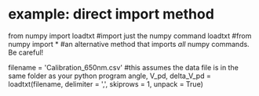 ```
```
# example: direct import method 

from numpy import loadtxt   #import just the numpy command loadtxt
#from numpy import *        #an alternative method that imports _all_ numpy commands. Be careful! 

filename = 'Calibration_650nm.csv'  #this assumes the data file is in the same folder as your python program
angle, V_pd, delta_V_pd  = loadtxt(filename, delimiter = ',', skiprows = 1, unpack = True)
```
```